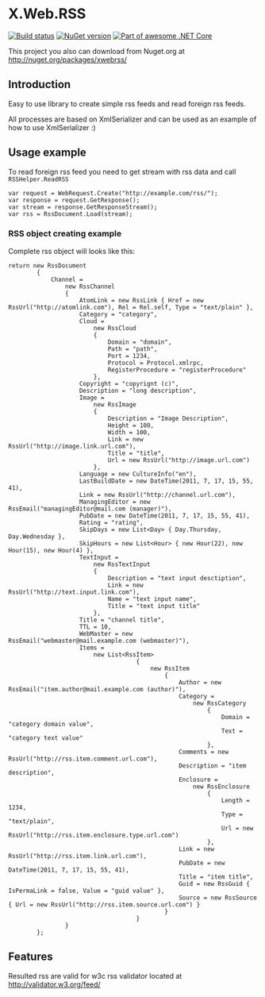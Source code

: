 # X.Web.RSS 
[![Build status](https://ci.appveyor.com/api/projects/status/26yeb5o0y6d4r77v?svg=true)](https://ci.appveyor.com/project/ernado-x/X.Web.RSS)
[![NuGet version](https://badge.fury.io/nu/xwebrss.svg)](https://badge.fury.io/nu/xwebrss)
[![Part of awesome .NET Core](https://cdn.rawgit.com/sindresorhus/awesome/d7305f38d29fed78fa85652e3a63e154dd8e8829/media/badge.svg)](https://github.com/thangchung/awesome-dotnet-core#tools)

This project you also can download from Nuget.org at http://nuget.org/packages/xwebrss/

## Introduction

Easy to use library to create simple rss feeds and read foreign rss feeds.

All processes are based on XmlSerializer and can be used as an example of how to use XmlSerializer :)

## Usage example

To read foreign rss feed you need to get stream with rss data and call `RSSHelper.ReadRSS`

    var request = WebRequest.Create("http://example.com/rss/");
    var response = request.GetResponse();
    var stream = response.GetResponseStream();
    var rss = RssDocument.Load(stream);

### RSS object creating example

Complete rss object will looks like this:

    return new RssDocument
            {
                Channel =
                    new RssChannel
                    {
                        AtomLink = new RssLink { Href = new RssUrl("http://atomlink.com"), Rel = Rel.self, Type = "text/plain" },
                        Category = "category",
                        Cloud =
                            new RssCloud
                            {
                                Domain = "domain",
                                Path = "path",
                                Port = 1234,
                                Protocol = Protocol.xmlrpc,
                                RegisterProcedure = "registerProcedure"
                            },
                        Copyright = "copyrignt (c)",
                        Description = "long description",
                        Image =
                            new RssImage
                            {
                                Description = "Image Description",
                                Height = 100,
                                Width = 100,
                                Link = new RssUrl("http://image.link.url.com"),
                                Title = "title",
                                Url = new RssUrl("http://image.url.com")
                            },
                        Language = new CultureInfo("en"),
                        LastBuildDate = new DateTime(2011, 7, 17, 15, 55, 41),
                        Link = new RssUrl("http://channel.url.com"),
                        ManagingEditor = new RssEmail("managingEditor@mail.com (manager)"),
                        PubDate = new DateTime(2011, 7, 17, 15, 55, 41),
                        Rating = "rating",
                        SkipDays = new List<Day> { Day.Thursday, Day.Wednesday },
                        SkipHours = new List<Hour> { new Hour(22), new Hour(15), new Hour(4) },
                        TextInput =
                            new RssTextInput
                            {
                                Description = "text input desctiption",
                                Link = new RssUrl("http://text.input.link.com"),
                                Name = "text input name",
                                Title = "text input title"
                            },
                        Title = "channel title",
                        TTL = 10,
                        WebMaster = new RssEmail("webmaster@mail.example.com (webmaster)"),
                        Items =
                            new List<RssItem>
                                        {
                                            new RssItem
                                                {
                                                    Author = new RssEmail("item.author@mail.example.com (author)"),
                                                    Category =
                                                        new RssCategory
                                                            {
                                                                Domain = "category domain value", 
                                                                Text = "category text value"
                                                            },
                                                    Comments = new RssUrl("http://rss.item.comment.url.com"),
                                                    Description = "item description",
                                                    Enclosure =
                                                        new RssEnclosure
                                                            {
                                                                Length = 1234,
                                                                Type = "text/plain",
                                                                Url = new RssUrl("http://rss.item.enclosure.type.url.com")
                                                            },
                                                    Link = new RssUrl("http://rss.item.link.url.com"),
                                                    PubDate = new DateTime(2011, 7, 17, 15, 55, 41),
                                                    Title = "item title",
                                                    Guid = new RssGuid { IsPermaLink = false, Value = "guid value" },
                                                    Source = new RssSource { Url = new RssUrl("http://rss.item.source.url.com") }
                                                }
                                        }
                    }
            };


## Features

Resulted rss are valid for w3c rss validator located at http://validator.w3.org/feed/

